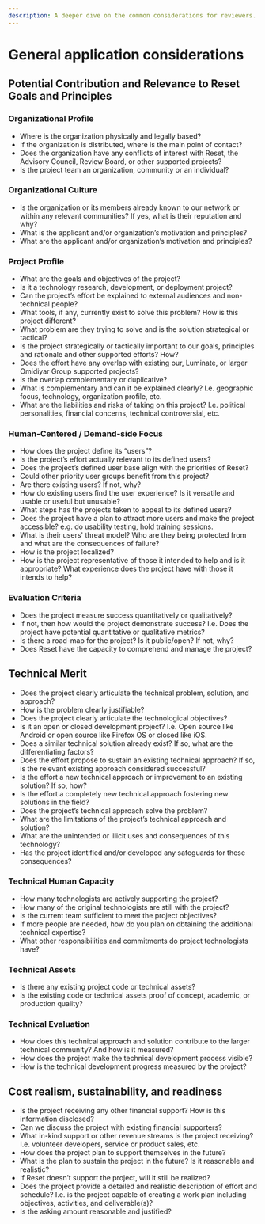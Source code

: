 ```yaml
---
description: A deeper dive on the common considerations for reviewers.
---
```


# General application considerations

## Potential Contribution and Relevance to Reset Goals and Principles

### Organizational Profile

* Where is the organization physically and legally based?
* If the organization is distributed, where is the main point of contact?
* Does the organization have any conflicts of interest with Reset, the Advisory Council, Review Board, or other supported projects?
* Is the project team an organization, community or an individual?

### Organizational Culture

* Is the organization or its members already known to our network or within any relevant communities? If yes, what is their reputation and why?
* What is the applicant and/or organization’s motivation and principles?
* What are the applicant and/or organization’s motivation and principles?

### Project Profile

* What are the goals and objectives of the project?
* Is it a technology research, development, or deployment project?
* Can the project’s effort be explained to external audiences and non-technical people?
* What tools, if any, currently exist to solve this problem? How is this project different?
* What problem are they trying to solve and is the solution strategical or tactical?
* Is the project strategically or tactically important to our goals, principles and rationale and other supported efforts? How?
* Does the effort have any overlap with existing our, Luminate, or larger Omidiyar Group supported projects?
* Is the overlap complementary or duplicative?
* What is complementary and can it be explained clearly? I.e. geographic focus, technology, organization profile, etc.
* What are the liabilities and risks of taking on this project? I.e. political personalities, financial concerns, technical controversial, etc.

### Human-Centered / Demand-side Focus

* How does the project define its “users”?
* Is the project’s effort actually relevant to its defined users?
* Does the project’s defined user base align with the priorities of Reset?
* Could other priority user groups benefit from this project?
* Are there existing users? If not, why?
* How do existing users find the user experience? Is it versatile and usable or useful but unusable?
* What steps has the projects taken to appeal to its defined users?
* Does the project have a plan to attract more users and make the project accessible? e.g. do usability testing, hold training sessions.
* What is their users' threat model? Who are they being protected from and what are the consequences of failure?
* How is the project localized?
* How is the project representative of those it intended to help and is it appropriate? What experience does the project have with those it intends to help?

### Evaluation Criteria

* Does the project measure success quantitatively or qualitatively?
* If not, then how would the project demonstrate success? I.e. Does the project have potential quantitative or qualitative metrics?
* Is there a road-map for the project? Is it public/open? If not, why?
* Does Reset have the capacity to comprehend and manage the project?

## Technical Merit

* Does the project clearly articulate the technical problem, solution, and approach?
* How is the problem clearly justifiable?
* Does the project clearly articulate the technological objectives?
* Is it an open or closed development project? I.e. Open source like Android or open source like Firefox OS or closed like iOS.
* Does a similar technical solution already exist? If so, what are the differentiating factors?
* Does the effort propose to sustain an existing technical approach? If so, is the relevant existing approach considered successful?
* Is the effort a new technical approach or improvement to an existing solution? If so, how?
* Is the effort a completely new technical approach fostering new solutions in the field?
* Does the project’s technical approach solve the problem?
* What are the limitations of the project’s technical approach and solution?
* What are the unintended or illicit uses and consequences of this technology?
* Has the project identified and/or developed any safeguards for these consequences?

### Technical Human Capacity 

* How many technologists are actively supporting the project?
* How many of the original technologists are still with the project?
* Is the current team sufficient to meet the project objectives?
* If more people are needed, how do you plan on obtaining the additional technical expertise?
* What other responsibilities and commitments do project technologists have?

### Technical Assets 

* Is there any existing project code or technical assets?
* Is the existing code or technical assets proof of concept, academic, or production quality?

### Technical Evaluation

* How does this technical approach and solution contribute to the larger technical community? And how is it measured?
* How does the project make the technical development process visible?
* How is the technical development progress measured by the project?

## Cost realism, sustainability, and readiness

* Is the project receiving any other financial support? How is this information disclosed?
* Can we discuss the project with existing financial supporters?
* What in-kind support or other revenue streams is the project receiving? I.e. volunteer developers, service or product sales, etc.
* How does the project plan to support themselves in the future?
* What is the plan to sustain the project in the future? Is it reasonable and realistic?
* If Reset doesn’t support the project, will it still be realized?
* Does the project provide a detailed and realistic description of effort and schedule? I.e. is the project capable of creating a work plan including objectives, activities, and deliverable\(s\)?
* Is the asking amount reasonable and justified?

